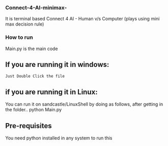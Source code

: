 ### Connect-4-AI-minimax-
It is terminal based Connect 4 AI - Human v/s Computer (plays using mini max decision rule) 


### How to run

Main.py is the main code

## If you are running it in windows:
	Just Double Click the file

## if you are running it in Linux:
You can run it on sandcastle/LinuxShell by doing as follows, 
after getting in the folder..
	python Main.py
  
  
  
## Pre-requisites

You need python installed in any system to run this
